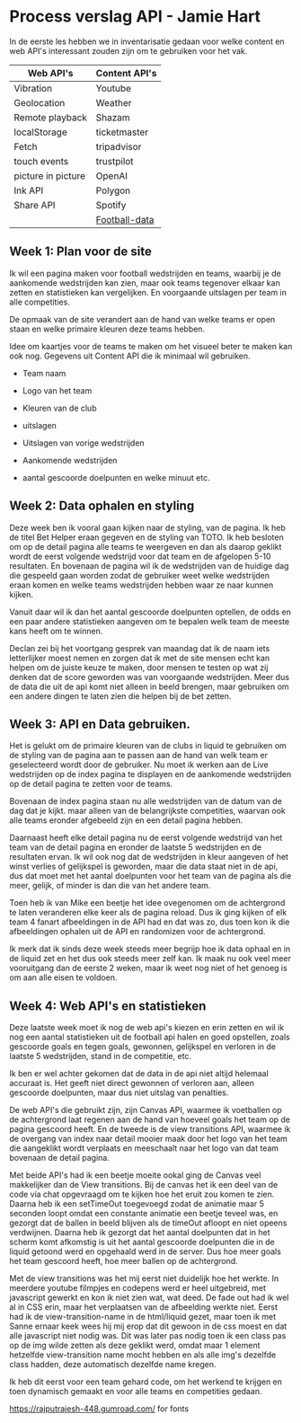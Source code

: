 # Process verslag API - Jamie Hart

In de eerste les hebben we in inventarisatie gedaan voor welke content en web API's interessant zouden zijn 
om te gebruiken voor het vak. 

| Web API's                  | Content API's               
|----------------------------|-----------------------
| Vibration                  | Youtube
| Geolocation                | Weather
| Remote playback            | Shazam
| localStorage               | ticketmaster       
| Fetch                      | tripadvisor
| touch events               | trustpilot
| picture in picture         | OpenAI
| Ink API                    | Polygon
| Share API                  | Spotify
|                            | [Football-data](https://www.thesportsdb.com/) 


## Week 1: Plan voor de site

Ik wil een pagina maken voor football wedstrijden en teams, waarbij je de aankomende wedstrijden kan zien, 
maar ook teams tegenover elkaar kan zetten en statistieken kan vergelijken. 
En voorgaande uitslagen per team in alle competities.

De opmaak van de site verandert aan de hand van welke teams er open staan en welke primaire kleuren deze teams hebben. 

Idee om kaartjes voor de teams te maken om het visueel beter te maken kan ook nog.
Gegevens uit Content API die ik minimaal wil gebruiken.
- Team naam
- Logo van het team
- Kleuren van de club
- uitslagen

- Uitslagen van vorige wedstrijden
- Aankomende wedstrijden
- aantal gescoorde doelpunten en welke minuut etc. 


## Week 2: Data ophalen en styling

Deze week ben ik vooral gaan kijken naar de styling, van de pagina. Ik heb de titel Bet Helper eraan gegeven en de styling van TOTO.
Ik heb besloten om op de detail pagina alle teams te weergeven en dan als daarop geklikt wordt de eerst volgende wedstrijd voor dat team en 
de afgelopen 5-10 resultaten. 
En bovenaan de pagina wil ik de wedstrijden van de huidige dag die gespeeld gaan worden zodat de gebruiker weet welke wedstrijden eraan komen en welke
teams wedstrijden hebben waar ze naar kunnen kijken.

Vanuit daar wil ik dan het aantal gescoorde doelpunten optellen, de odds en een paar andere statistieken aangeven om te bepalen welk team de meeste 
kans heeft om te winnen.

Declan zei bij het voortgang gesprek van maandag dat ik de naam iets letterlijker moest nemen en zorgen dat ik met de site mensen echt kan helpen om 
de juiste keuze te maken, door mensen te testen op wat zij denken dat de score geworden was van voorgaande wedstrijden. Meer dus de data die uit de api komt 
niet alleen in beeld brengen, maar gebruiken om een andere dingen te laten zien die helpen bij de bet zetten. 


## Week 3: API en Data gebruiken.

Het is gelukt om de primaire kleuren van de clubs in liquid te gebruiken om de styling van de pagina aan te passen aan de hand van welk team er geselecteerd
wordt door de gebruiker. Nu moet ik werken aan de Live wedstrijden op de index pagina te displayen en de aankomende wedstrijden op de detail pagina te zetten
voor de teams. 

Bovenaan de index pagina staan nu alle wedstrijden van de datum van de dag dat je kijkt. maar alleen van de belangrijkste competities, waarvan ook alle teams
eronder afgebeeld zijn en een detail pagina hebben.

Daarnaast heeft elke detail pagina nu de eerst volgende wedstrijd van het team van de detail pagina en eronder de laatste 5 wedstrijden en de resultaten ervan.
Ik wil ook nog dat de wedstrijden in kleur aangeven of het winst verlies of gelijkspel is geworden, maar die data staat niet in de api, dus dat moet met het aantal
doelpunten voor het team van de pagina als die meer, gelijk, of minder is dan die van het andere team. 

Toen heb ik van Mike een beetje het idee ovegenomen om de achtergrond te laten veranderen elke keer als de pagina reload. Dus ik ging kijken of elk team 4
fanart afbeeldingen in de API had en dat was zo, dus toen kon ik die afbeeldingen ophalen uit de API en randomizen voor de achtergrond.

Ik merk dat ik sinds deze week steeds meer begrijp hoe ik data ophaal en in de liquid zet en het dus ook steeds meer zelf kan. Ik maak nu ook veel
meer vooruitgang dan de eerste 2 weken, maar ik weet nog niet of het genoeg is om aan alle eisen te voldoen.


## Week 4: Web API's en statistieken

Deze laatste week moet ik nog de web api's kiezen en erin zetten en wil ik nog een aantal statistieken uit de football api halen en goed opstellen, 
zoals gescoorde goals en tegen goals, gewonnen, gelijkspel en verloren in de laatste 5 wedstrijden, stand in de competitie, etc.

Ik ben er wel achter gekomen dat de data in de api niet altijd helemaal accuraat is. Het geeft niet direct gewonnen of verloren aan, alleen gescoorde
doelpunten, maar dus niet uitslag van penalties. 

De web API's die gebruikt zijn, zijn Canvas API, waarmee ik voetballen op de achtergrond laat regenen aan de hand van hoeveel goals het team
op de pagina gescoord heeft.
En de tweede is de view transitions API, waarmee ik de overgang van index naar detail mooier maak door het logo van het team die aangeklikt wordt
verplaats en meeschaalt naar het logo van dat team bovenaan de detail pagina. 

Met beide API's had ik een beetje moeite ookal ging de Canvas veel makkelijker dan de View transitions. Bij de canvas het ik een deel van de code 
via chat opgevraagd om te kijken hoe het eruit zou komen te zien. Daarna heb ik een setTimeOut toegevoegd zodat de animatie maar 5 seconden loopt
omdat een constante animatie een beetje teveel was, en gezorgt dat de ballen in beeld blijven als de timeOut afloopt en niet opeens verdwijnen. 
Daarna heb ik gezorgt dat het aantal doelpunten dat in het scherm komt afkomstig is uit het aantal gescoorde doelpunten die in de liquid getoond werd 
en opgehaald werd in de server. 
Dus hoe meer goals het team gescoord heeft, hoe meer ballen op de achtergrond. 

Met de view transitions was het mij eerst niet duidelijk hoe het werkte. In meerdere youtube filmpjes en codepens werd er heel uitgebreid, met javascript
gewerkt en kon ik niet zien wat, wat deed. 
De fade out had ik wel al in CSS erin, maar het verplaatsen van de afbeelding werkte niet. Eerst had ik de view-transition-name in de html/liquid gezet,
maar toen ik met Sanne ernaar keek wees hij mij erop dat dit gewoon in de css moest en dat alle javascript niet nodig was.
Dit was later pas nodig toen ik een class pas op de img wilde zetten als deze geklikt werd, omdat maar 1 element hetzelfde view-transition name mocht hebben
en als alle img's dezelfde class hadden, deze automatisch dezelfde name kregen.

Ik heb dit eerst voor een team gehard code, om het werkend te krijgen en toen dynamisch gemaakt en voor alle teams en competities gedaan.


https://rajputrajesh-448.gumroad.com/ for fonts